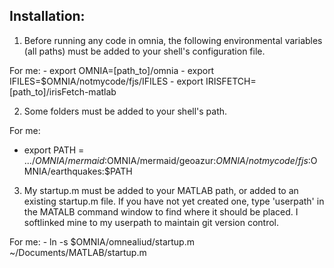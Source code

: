 ## Installation:  

1. Before running any code in omnia, the following environmental variables (all
paths) must be added to your shell's configuration file.

 For me:
    - export OMNIA=[path_to]/omnia
    - export IFILES=$OMNIA/notmycode/fjs/IFILES
    - export IRISFETCH=[path_to]/irisFetch-matlab

2. Some folders must be added to your shell's path.

 For me:
   - export PATH = .../$OMNIA/mermaid:$OMNIA/mermaid/geoazur:$OMNIA/notmycode/fjs:$OMNIA/earthquakes:$PATH

3. My startup.m must be added to your MATLAB path, or added to an existing
startup.m file.  If you have not yet created one, type 'userpath' in the MATALB
command window to find where it should be placed.  I softlinked mine to my
userpath to maintain git version control.

 For me:
    - ln -s $OMNIA/omnealiud/startup.m ~/Documents/MATLAB/startup.m
